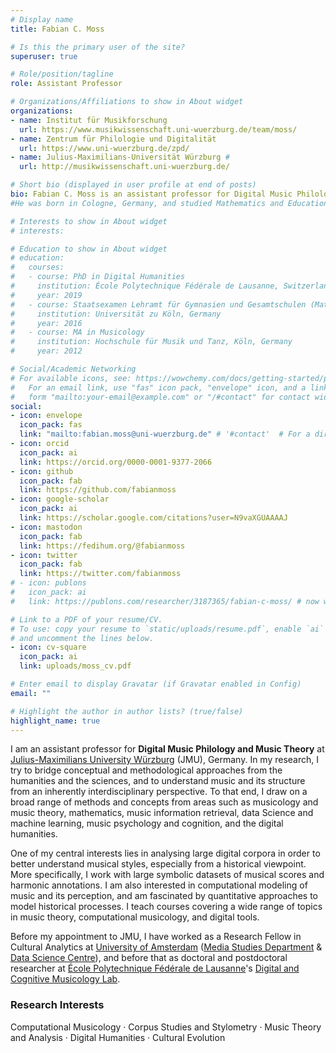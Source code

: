 ```yaml
---
# Display name
title: Fabian C. Moss

# Is this the primary user of the site?
superuser: true

# Role/position/tagline
role: Assistant Professor

# Organizations/Affiliations to show in About widget
organizations:
- name: Institut für Musikforschung
  url: https://www.musikwissenschaft.uni-wuerzburg.de/team/moss/
- name: Zentrum für Philologie und Digitalität
  url: https://www.uni-wuerzburg.de/zpd/
- name: Julius-Maximilians-Universität Würzburg # 
  url: http://musikwissenschaft.uni-wuerzburg.de/

# Short bio (displayed in user profile at end of posts)
bio: Fabian C. Moss is an assistant professor for Digital Music Philology and Music Theory at [Julius-Maximilians University Würzburg](https://www.uni-wuerzburg.de/) (JMU), Germany. 
#He was born in Cologne, Germany, and studied Mathematics and Educational Studies at University of Cologne, and Music Education (Major Piano) and Musicology at Hochschule für Musik und Tanz, Köln. He obtained is PhD in Digital Humanities from [École Polytechnique Fédérale de Lausanne](https://www.epfl.ch/) (EPFL). Working with large symbolic datasets of musical scores and harmonic annotations, he is primarily interested in Computational Music Analysis, Music Theory, Music Cognition, and their mutual relationship.

# Interests to show in About widget
# interests:

# Education to show in About widget
# education:
#   courses:
#   - course: PhD in Digital Humanities
#     institution: École Polytechnique Fédérale de Lausanne, Switzerland
#     year: 2019
#   - course: Staatsexamen Lehramt für Gymnasien und Gesamtschulen (Mathematik, Musik, Erziehungswissenschaft)
#     institution: Universität zu Köln, Germany
#     year: 2016
#   - course: MA in Musicology
#     institution: Hochschule für Musik und Tanz, Köln, Germany
#     year: 2012

# Social/Academic Networking
# For available icons, see: https://wowchemy.com/docs/getting-started/page-builder/#icons
#   For an email link, use "fas" icon pack, "envelope" icon, and a link in the
#   form "mailto:your-email@example.com" or "/#contact" for contact widget.
social:
- icon: envelope
  icon_pack: fas
  link: "mailto:fabian.moss@uni-wuerzburg.de" # '#contact'  # For a direct email link, use "mailto:test@example.org".
- icon: orcid
  icon_pack: ai
  link: https://orcid.org/0000-0001-9377-2066
- icon: github
  icon_pack: fab
  link: https://github.com/fabianmoss
- icon: google-scholar
  icon_pack: ai
  link: https://scholar.google.com/citations?user=N9vaXGUAAAAJ
- icon: mastodon
  icon_pack: fab
  link: https://fedihum.org/@fabianmoss
- icon: twitter
  icon_pack: fab
  link: https://twitter.com/fabianmoss
# - icon: publons
#   icon_pack: ai
#   link: https://publons.com/researcher/3187365/fabian-c-moss/ # now web of science: https://www.webofscience.com/wos/author/record/AAD-2243-2019

# Link to a PDF of your resume/CV.
# To use: copy your resume to `static/uploads/resume.pdf`, enable `ai` icons in `params.toml`, 
# and uncomment the lines below.
- icon: cv-square
  icon_pack: ai
  link: uploads/moss_cv.pdf

# Enter email to display Gravatar (if Gravatar enabled in Config)
email: ""

# Highlight the author in author lists? (true/false)
highlight_name: true
---
```


<!-- I am a Research Fellow in Cultural Analytics at the [Media Studies Department](https://mediastudies.nl/) at [University of Amsterdam](https://uva.nl) (UvA). I am also affiliated with the [Language & Music Cognition](https://www.illc.uva.nl/Research/Research-Units/LMC/) (LMC) research unit at UvA's [Institute for Language, Logic and Computation](https://www.illc.uva.nl/) (ILLC). I engage with the activities of the [Music Cognition Group](http://mcg.uva.nl/) (MCG) and the [Amsterdam Music Lab](https://www.amsterdammusiclab.nl/) (AML) as well as with the project [_Creative Amsterdam: an e-Humanities Perspective_](https://create.humanities.uva.nl/) (CREATE).

My research is inherently interdisciplinary and aims to bridge the humanities and the sciences. I draw on methods and concepts from Musicology and Music Theory, Mathematics, Music Information Retrieval, Data Science & Machine Learning, Music Psychology & Cognition, and the Digital Humanities.
Working with large symbolic datasets of musical scores and harmonic annotations, I am primarily interested in Computational Music Analysis, Music Theory, Music Cognition, and their mutual relationship. 

Before my appointment at UvA, I worked as a postdoctoral researcher in the [Digital and Cognitive Musicology Lab](https://dcml.epfl.ch) (DCML) at [École Polytechnique Fédérale de Lausanne](https://epfl.ch) (EPFL, Switzerland) for the project [*Distant Listening: The Development of Harmony over Three Centuries (1700–2000)*](https://dcml.epfl.ch/projects/distant-listening), funded by the [Swiss National Science Foundation](http://www.snf.ch) (PI: Martin Rohrmeier). I also directed the project [*Digitizing the Dualism Debate: A Case Study in the Computational Analysis of Historical Music Sources*](http://dcmlab.github.io/ddd), supported by the EPFL-UNIL funding scheme [CROSS - Collaborative Research on Science and Society](https://www.epfl.ch/schools/cdh/research-2/cross-collaborative-research-on-science-and-society/). -->

I am an assistant professor for **Digital Music Philology and Music Theory**
at [Julius-Maximilians University Würzburg](https://www.uni-wuerzburg.de/) (JMU), Germany.
In my research, I try to bridge conceptual and methodological approaches from the humanities and the sciences,
and to understand music and its structure from an inherently interdisciplinary perspective.
To that end, I draw on a broad range of methods and concepts from areas such as 
musicology and music theory, mathematics, music information retrieval, data Science and machine learning, music psychology and cognition, and the digital humanities.

One of my central interests lies in analysing large digital corpora in order to better understand musical styles,
especially from a historical viewpoint. More specifically, I work with large symbolic datasets of musical scores and harmonic annotations. I am also interested in computational modeling of music and its perception,
and am fascinated by quantitative approaches to model historical processes.
I teach courses covering a wide range of topics in music theory, computational musicology, and digital tools. 

Before my appointment to JMU, I have worked as a Research Fellow in Cultural Analytics at [University of Amsterdam](https://uva.nl) ([Media Studies Department](https://mediastudies.nl/) & [Data Science Centre](https://dsc.uva.nl/)), 
and before that as doctoral and postdoctoral researcher at 
[École Polytechnique Fédérale de Lausanne](https://epfl.ch)'s [Digital and Cognitive Musicology Lab](https://dcml.epfl.ch).

### Research Interests

Computational Musicology · Corpus Studies and Stylometry · Music Theory and Analysis · Digital Humanities · Cultural Evolution
